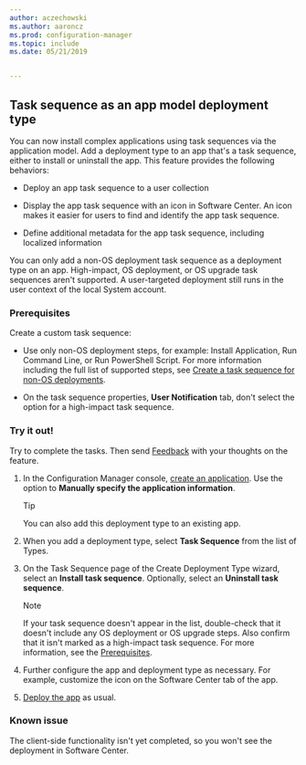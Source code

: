 ```yaml
---
author: aczechowski
ms.author: aaroncz
ms.prod: configuration-manager
ms.topic: include
ms.date: 05/21/2019


---
```


## <a name="bkmk_tsdt"></a> Task sequence as an app model deployment type

<!--3555953-->

You can now install complex applications using task sequences via the application model. Add a deployment type to an app that's a task sequence, either to install or uninstall the app. This feature provides the following behaviors:

- Deploy an app task sequence to a user collection

- Display the app task sequence with an icon in Software Center. An icon makes it easier for users to find and identify the app task sequence.

- Define additional metadata for the app task sequence, including localized information

You can only add a non-OS deployment task sequence as a deployment type on an app. High-impact, OS deployment, or OS upgrade task sequences aren't supported. A user-targeted deployment still runs in the user context of the local System account.

### Prerequisites

Create a custom task sequence:

- Use only non-OS deployment steps, for example: Install Application, Run Command Line, or Run PowerShell Script. For more information including the full list of supported steps, see [Create a task sequence for non-OS deployments](../../../../../osd/deploy-use/create-a-task-sequence-for-non-operating-system-deployments.md).

- On the task sequence properties, **User Notification** tab, don't select the option for a high-impact task sequence.

### Try it out!

Try to complete the tasks. Then send [Feedback](../../../../understand/product-feedback.md) with your thoughts on the feature.

1. In the Configuration Manager console, [create an application](../../../../../apps/deploy-use/create-applications.md#bkmk_create). Use the option to **Manually specify the application information**.  

    > [!Tip]  
    > You can also add this deployment type to an existing app.  

1. When you add a deployment type, select **Task Sequence** from the list of Types.

1. On the Task Sequence page of the Create Deployment Type wizard, select an **Install task sequence**. Optionally, select an **Uninstall task sequence**.  

    > [!Note]  
    > If your task sequence doesn't appear in the list, double-check that it doesn't include any OS deployment or OS upgrade steps. Also confirm that it isn't marked as a high-impact task sequence. For more information, see the [Prerequisites](#prerequisites).  

1. Further configure the app and deployment type as necessary. For example, customize the icon on the Software Center tab of the app.

1. [Deploy the app](../../../../../apps/deploy-use/deploy-applications.md#bkmk_deploy) as usual.


### Known issue

The client-side functionality isn't yet completed, so you won't see the deployment in Software Center.

